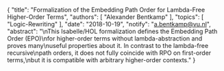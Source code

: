 {
    "title": "Formalization of the Embedding Path Order for Lambda-Free Higher-Order Terms",
    "authors": [
        "Alexander Bentkamp"
    ],
    "topics": [
        "Logic-Rewriting"
    ],
    "date": "2018-10-19",
    "notify": "a.bentkamp@vu.nl",
    "abstract": "\nThis Isabelle/HOL formalization defines the Embedding Path Order (EPO)\nfor higher-order terms without lambda-abstraction and proves many\nuseful properties about it. In contrast to the lambda-free recursive\npath orders, it does not fully coincide with RPO on first-order terms,\nbut it is compatible with arbitrary higher-order contexts."
}